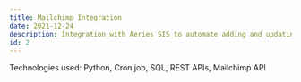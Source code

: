 ```yaml
---
title: Mailchimp Integration
date: 2021-12-24
description: Integration with Aeries SIS to automate adding and updating parent & student email addresses to Mailchimp.
id: 2
---
```

Technologies used: Python, Cron job, SQL, REST APIs, Mailchimp API